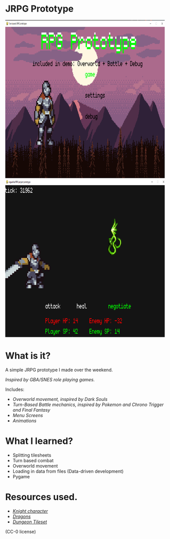 # JRPG Prototype

<img src="https://github.com/jadenhensley/jrpg_prototype/blob/main/screenshots/screenshot0.PNG" width=600 height=500>
<img src="https://github.com/jadenhensley/jrpg_prototype/blob/main/screenshots/screenshot1.PNG" width=600 height=500>

# What is it?
A simple JRPG prototype I made over the weekend. 

*Inspired by GBA/SNES role playing games.*

Includes:
- *Overworld movement, inspired by Dark Souls*
- *Turn-Based Battle mechanics, inspired by Pokemon and Chrono Trigger and Final Fantasy*
- *Menu Screens*
- *Animations*

# What I learned?

- Splitting tilesheets
- Turn based combat
- Overworld movement
- Loading in data from files (Data-driven development)
- Pygame

# Resources used. 


- <a href="https://aamatniekss.itch.io/fantasy-knight-free-pixelart-animated-character"> *Knight character* </a>
- <a href="https://opengameart.org/content/rpg-enemies-11-dragons"> *Dragons* </a>
- <a href="https://0x72.itch.io/16x16-dungeon-tileset"> *Dungeon Tileset* </a>

(CC-0 license)
